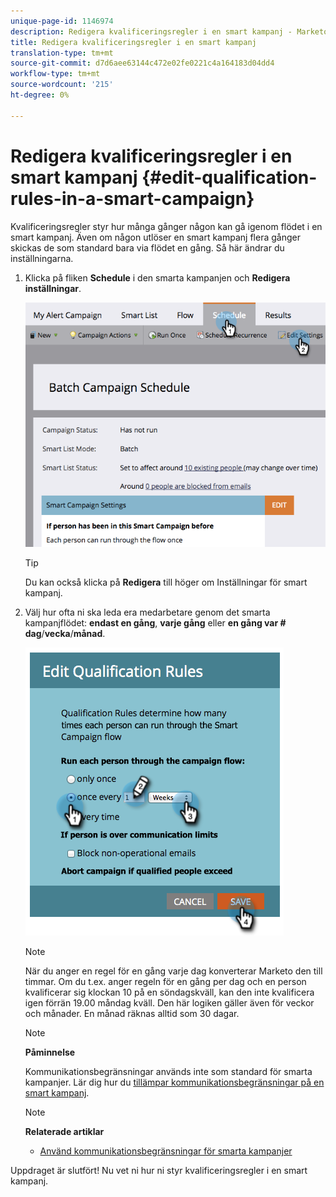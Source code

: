```yaml
---
unique-page-id: 1146974
description: Redigera kvalificeringsregler i en smart kampanj - Marketo Docs - Produktdokumentation
title: Redigera kvalificeringsregler i en smart kampanj
translation-type: tm+mt
source-git-commit: d7d6aee63144c472e02fe0221c4a164183d04dd4
workflow-type: tm+mt
source-wordcount: '215'
ht-degree: 0%

---
```



# Redigera kvalificeringsregler i en smart kampanj {#edit-qualification-rules-in-a-smart-campaign}

Kvalificeringsregler styr hur många gånger någon kan gå igenom flödet i en smart kampanj. Även om någon utlöser en smart kampanj flera gånger skickas de som standard bara via flödet en gång. Så här ändrar du inställningarna.

1. Klicka på fliken **Schedule** i den smarta kampanjen och **Redigera inställningar**.

   ![](assets/programeditsettings-hands.png)

   >[!TIP]
   >
   >Du kan också klicka på **Redigera** till höger om Inställningar för smart kampanj.

1. Välj hur ofta ni ska leda era medarbetare genom det smarta kampanjflödet: **endast en gång**, **varje gång** eller **en gång var # dag**/**vecka**/**månad**.

   ![](assets/edit-qualification-rules-in-a-smart-campaign.png)

   >[!NOTE]
   >
   >När du anger en regel för en gång varje dag konverterar Marketo den till timmar. Om du t.ex. anger regeln för en gång per dag och en person kvalificerar sig klockan 10 på en söndagskväll, kan den inte kvalificera igen förrän 19.00 måndag kväll. Den här logiken gäller även för veckor och månader. En månad räknas alltid som 30 dagar.

   >[!NOTE]
   >
   >**Påminnelse**
   >
   >
   >Kommunikationsbegränsningar används inte som standard för smarta kampanjer. Lär dig hur du [tillämpar kommunikationsbegränsningar på en smart kampanj](apply-communication-limits-to-smart-campaign.md).

   >[!NOTE]
   >
   >**Relaterade artiklar**
   >
   >    
   >    
   >    * [Använd kommunikationsbegränsningar för smarta kampanjer](apply-communication-limits-to-smart-campaign.md)


Uppdraget är slutfört! Nu vet ni hur ni styr kvalificeringsregler i en smart kampanj.